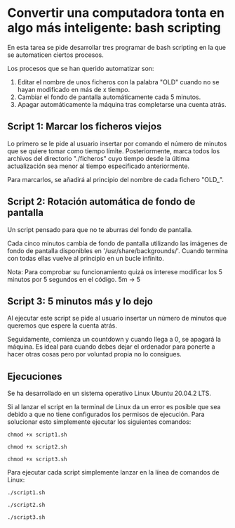 # Convertir una computadora tonta en algo más inteligente: bash scripting

En esta tarea se pide desarrollar tres programar de bash scripting en la que se automaticen ciertos procesos.

Los procesos que se han querido automatizar son:
1) Editar el nombre de unos ficheros con la palabra "OLD" cuando no se hayan modificado en más de x tiempo.
2) Cambiar el fondo de pantalla automáticamente cada 5 minutos.
3) Apagar automáticamente la máquina tras completarse una cuenta atrás.

## Script 1: Marcar los ficheros viejos

Lo primero se le pide al usuario insertar por comando el número de minutos que se quiere tomar como tiempo límite.
Posteriormente, marca todos los archivos del directorio "./ficheros" cuyo tiempo desde la última actualización sea menor al tiempo especificado anteriormente.

Para marcarlos, se añadirá al principio del nombre de cada fichero "OLD_".

## Script 2: Rotación automática de fondo de pantalla

Un script pensado para que no te aburras del fondo de pantalla.

Cada cinco minutos cambia de fondo de pantalla utilizando las imágenes de fondo de pantalla disponibles en '/usr/share/backgrounds/'.
Cuando termina con todas ellas vuelve al principio en un bucle infinito.

Nota: Para comprobar su funcionamiento quizá os interese modificar los 5 minutos por 5 segundos en el código.
5m -> 5

## Script 3: 5 minutos más y lo dejo

Al ejecutar este script se pide al usuario insertar un número de minutos que queremos que espere la cuenta atrás.

Seguidamente, comienza un countdown y cuando llega a 0, se apagará la máquina.
Es ideal para cuando debes dejar el ordenador para ponerte a hacer otras cosas pero por voluntad propia no lo consigues.


## Ejecuciones

Se ha desarrollado en un sistema operativo Linux Ubuntu 20.04.2 LTS.

Si al lanzar el script en la terminal de Linux da un error es posible que sea debido a que no tiene configurados los permisos de ejecución.
Para solucionar esto simplemente ejecutar los siguientes comandos:

`chmod +x script1.sh`

`chmod +x script2.sh`

`chmod +x script3.sh`

Para ejecutar cada script simplemente lanzar en la línea de comandos de Linux:

`./script1.sh`

`./script2.sh`

`./script3.sh`

